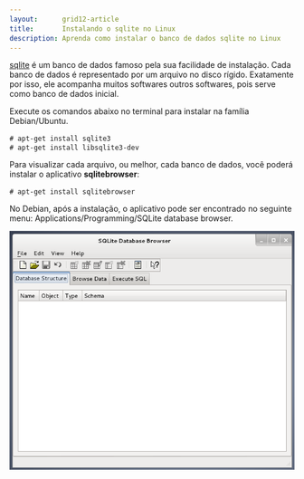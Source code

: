 ```yaml
---
layout:      grid12-article
title:       Instalando o sqlite no Linux
description: Aprenda como instalar o banco de dados sqlite no Linux
---
```


[sqlite](https://www.sqlite.org/) é um banco de dados famoso pela sua facilidade de instalação. Cada banco de dados é
representado por um arquivo no disco rígido. Exatamente por isso, ele acompanha muitos softwares outros softwares, pois
serve como banco de dados inicial.

Execute os comandos abaixo no terminal para instalar na família Debian/Ubuntu.

    # apt-get install sqlite3
    # apt-get install libsqlite3-dev

Para visualizar cada arquivo, ou melhor, cada banco de dados, você poderá instalar o aplicativo __sqlitebrowser__:

    # apt-get install sqlitebrowser

No Debian, após a instalação, o aplicativo pode ser encontrado no seguinte menu: Applications/Programming/SQLite database browser.

![sqlitebrowser](sqlitebrowser.png "sqlitebrowser")
